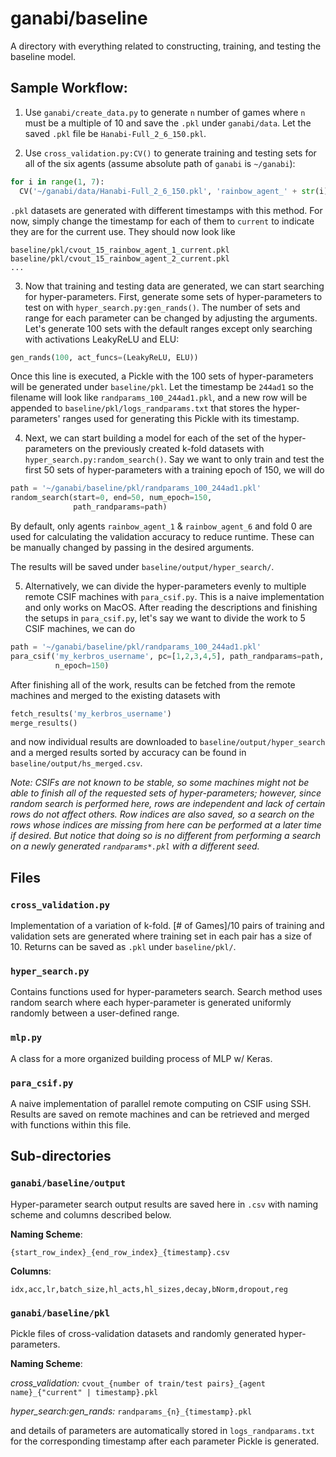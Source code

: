 # ganabi/baseline

A directory with everything related to constructing, training, and testing the baseline model.

## Sample Workflow:

1. Use `ganabi/create_data.py` to generate `n` number of games where `n` must be a multiple of 10 and save the `.pkl` under `ganabi/data`. Let the saved `.pkl` file be `Hanabi-Full_2_6_150.pkl`.

2. Use `cross_validation.py:CV()` to generate training and testing sets for all of the six agents (assume absolute path of `ganabi` is `~/ganabi`):

``` py
for i in range(1, 7):
  CV('~/ganabi/data/Hanabi-Full_2_6_150.pkl', 'rainbow_agent_' + str(i))
```

`.pkl` datasets are generated with different timestamps with this method. For now, simply change the timestamp for each of them to `current` to indicate they are for the current use. They should now look like

```
baseline/pkl/cvout_15_rainbow_agent_1_current.pkl
baseline/pkl/cvout_15_rainbow_agent_2_current.pkl
...
```

3. Now that training and testing data are generated, we can start searching for hyper-parameters. First, generate some sets of hyper-parameters to test on with `hyper_search.py:gen_rands()`. The number of sets and range for each parameter can be changed by adjusting the arguments. Let's generate 100 sets with the default ranges except only searching with activations LeakyReLU and ELU:

``` py
gen_rands(100, act_funcs=(LeakyReLU, ELU))
```

Once this line is executed, a Pickle with the 100 sets of hyper-parameters will be generated under `baseline/pkl`. Let the timestamp be `244ad1` so the filename will look like `randparams_100_244ad1.pkl`, and a new row will be appended to `baseline/pkl/logs_randparams.txt` that stores the hyper-parameters' ranges used for generating this Pickle with its timestamp.

4. Next, we can start building a model for each of the set of the hyper-parameters on the previously created k-fold datasets with `hyper_search.py:random_search()`. Say we want to only train and test the first 50 sets of hyper-parameters with a training epoch of 150, we will do

``` py
path = '~/ganabi/baseline/pkl/randparams_100_244ad1.pkl'
random_search(start=0, end=50, num_epoch=150,
              path_randparams=path)
```

By default, only agents `rainbow_agent_1` & `rainbow_agent_6` and fold 0 are used for calculating the validation accuracy to reduce runtime. These can be manually changed by passing in the desired arguments.

The results will be saved under `baseline/output/hyper_search/`.

5. Alternatively, we can divide the hyper-parameters evenly to multiple remote CSIF machines with `para_csif.py`. This is a naive implementation and only works on MacOS. After reading the descriptions and finishing the setups in `para_csif.py`, let's say we want to divide the work to 5 CSIF machines, we can do

``` py
path = '~/ganabi/baseline/pkl/randparams_100_244ad1.pkl'
para_csif('my_kerbros_username', pc=[1,2,3,4,5], path_randparams=path,
          n_epoch=150)
```

After finishing all of the work, results can be fetched from the remote machines and merged to the existing datasets with

``` py
fetch_results('my_kerbros_username')
merge_results()
```

and now individual results are downloaded to `baseline/output/hyper_search` and a merged results sorted by accuracy can be found in
`baseline/output/hs_merged.csv`.

*Note: CSIFs are not known to be stable, so some machines might not be able to finish all of the requested sets of hyper-parameters; however, since random search is performed here, rows are independent and lack of certain rows do not affect others. Row indices are also saved, so a search on the rows whose indices are missing from here can be performed at a later time if desired. But notice that doing so is no different from performing a search on a newly generated `randparams*.pkl` with a different seed.*

## Files

### `cross_validation.py`

Implementation of a variation of k-fold. [# of Games]/10 pairs of training and validation sets are generated where training set in each pair has a size of 10. Returns can be saved as `.pkl` under `baseline/pkl/`.

### `hyper_search.py`

Contains functions used for hyper-parameters search. Search method uses random search where each hyper-parameter is generated uniformly randomly between a user-defined range.

### `mlp.py`

A class for a more organized building process of MLP w/ Keras.

### `para_csif.py`

A naive implementation of parallel remote computing on CSIF using SSH. Results are saved on remote machines and can be retrieved and merged with functions within this file.

## Sub-directories

### `ganabi/baseline/output`

Hyper-parameter search output results are saved here in `.csv` with naming scheme and columns described below.



**Naming Scheme**:

`{start_row_index}_{end_row_index}_{timestamp}.csv`


**Columns**:

`idx,acc,lr,batch_size,hl_acts,hl_sizes,decay,bNorm,dropout,reg`




### `ganabi/baseline/pkl`

Pickle files of cross-validation datasets and randomly generated hyper-parameters.

**Naming Scheme**:

*cross_validation:* `cvout_{number of train/test pairs}_{agent name}_{"current" | timestamp}.pkl`


*hyper_search:gen_rands:* `randparams_{n}_{timestamp}.pkl`

and details of parameters are automatically stored in `logs_randparams.txt` for the corresponding timestamp after each parameter Pickle is generated.


